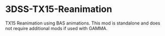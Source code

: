 # 3DSS-TX15-Reanimation
TX15 Reanimation using BAS animations. This mod is standalone and does not require additional mods if used with GAMMA.
